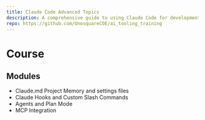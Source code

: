 ```yaml
---
title: Claude Code Advanced Topics
description: A comprehensive guide to using Claude Code for development workflows
repo: https://github.com/UnosquareCOE/ai_tooling_training
---
```


# Course

## Modules

- Claude.md Project Memory and settings files
- Claude Hooks and Custom Slash Commands
- Agents and Plan Mode
- MCP Integration
